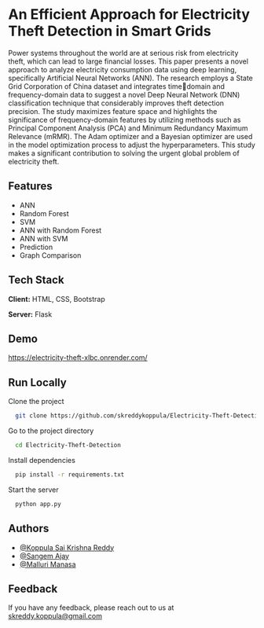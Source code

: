 
# An Efficient Approach for Electricity Theft Detection in Smart Grids

Power systems throughout the world are at serious 
risk from electricity theft, which can lead to large financial 
losses. This paper presents a novel approach to analyze 
electricity consumption data using deep learning, specifically 
Artificial Neural Networks (ANN). The research employs a 
State Grid Corporation of China dataset and integrates timedomain and frequency-domain data to suggest a novel Deep 
Neural Network (DNN) classification technique that 
considerably improves theft detection precision. The study 
maximizes feature space and highlights the significance of 
frequency-domain features by utilizing methods such as 
Principal Component Analysis (PCA) and Minimum 
Redundancy Maximum Relevance (mRMR). The Adam 
optimizer and a Bayesian optimizer are used in the model 
optimization process to adjust the hyperparameters. This study 
makes a significant contribution to solving the urgent global 
problem of electricity theft. 





## Features

- ANN
- Random Forest
- SVM
- ANN with Random Forest
- ANN with SVM
- Prediction
- Graph Comparison


## Tech Stack

**Client:** HTML, CSS, Bootstrap

**Server:** Flask


## Demo

https://electricity-theft-xlbc.onrender.com/



## Run Locally

Clone the project

```bash
  git clone https://github.com/skreddykoppula/Electricity-Theft-Detection
```

Go to the project directory

```bash
  cd Electricity-Theft-Detection
```

Install dependencies

```bash
  pip install -r requirements.txt
```

Start the server

```bash
  python app.py
```


## Authors

- [@Koppula Sai Krishna Reddy](https://linktr.ee/sai_krishna_redd)
- [@Sangem Ajay](https://www.linkedin.com/in/sangem-ajay-66735720a/)
- [@Malluri Manasa](https://www.linkedin.com/in/malluri-manasa-315507222/)

## Feedback

If you have any feedback, please reach out to us at skreddy.koppula@gmail.com

